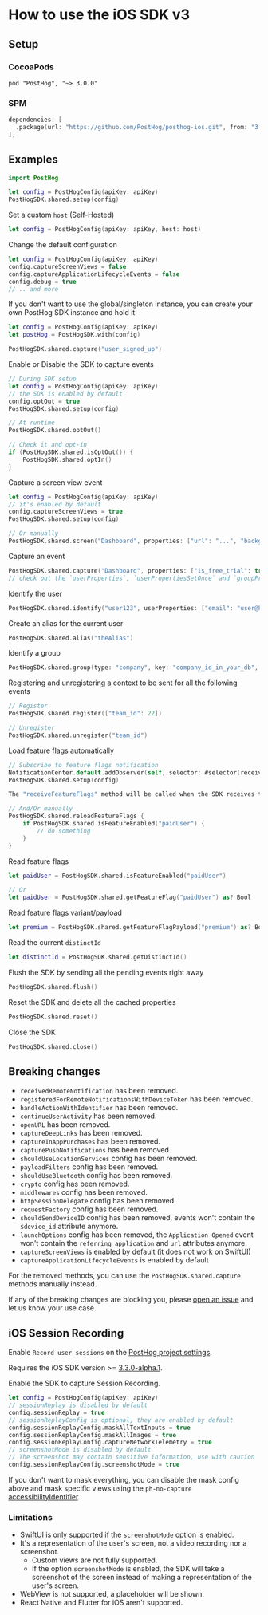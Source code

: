 # How to use the iOS SDK v3

## Setup

### CocoaPods

```text
pod "PostHog", "~> 3.0.0"
```

### SPM

```swift
dependencies: [
  .package(url: "https://github.com/PostHog/posthog-ios.git", from: "3.0.0")
],
```

## Examples

```swift
import PostHog

let config = PostHogConfig(apiKey: apiKey)
PostHogSDK.shared.setup(config)
```

Set a custom `host` (Self-Hosted)

```swift
let config = PostHogConfig(apiKey: apiKey, host: host)
```

Change the default configuration

```swift
let config = PostHogConfig(apiKey: apiKey)
config.captureScreenViews = false
config.captureApplicationLifecycleEvents = false
config.debug = true
// .. and more
```

If you don't want to use the global/singleton instance, you can create your own PostHog SDK instance
and hold it

```swift
let config = PostHogConfig(apiKey: apiKey)
let postHog = PostHogSDK.with(config)

PostHogSDK.shared.capture("user_signed_up")
```

Enable or Disable the SDK to capture events

```swift
// During SDK setup
let config = PostHogConfig(apiKey: apiKey)
// the SDK is enabled by default
config.optOut = true
PostHogSDK.shared.setup(config)

// At runtime
PostHogSDK.shared.optOut()

// Check it and opt-in
if (PostHogSDK.shared.isOptOut()) {
    PostHogSDK.shared.optIn()
}
```

Capture a screen view event

```swift
let config = PostHogConfig(apiKey: apiKey)
// it's enabled by default
config.captureScreenViews = true
PostHogSDK.shared.setup(config)

// Or manually
PostHogSDK.shared.screen("Dashboard", properties: ["url": "...", "background": "blue"])
```

Capture an event

```swift
PostHogSDK.shared.capture("Dashboard", properties: ["is_free_trial": true])
// check out the `userProperties`, `userPropertiesSetOnce` and `groupProperties` parameters.
```

Identify the user

```swift
PostHogSDK.shared.identify("user123", userProperties: ["email": "user@PostHogSDK.shared.com"])
```

Create an alias for the current user

```swift
PostHogSDK.shared.alias("theAlias")
```

Identify a group

```swift
PostHogSDK.shared.group(type: "company", key: "company_id_in_your_db", groupProperties: ["name": "Awesome Inc."])
```

Registering and unregistering a context to be sent for all the following events

```swift
// Register
PostHogSDK.shared.register(["team_id": 22])

// Unregister
PostHogSDK.shared.unregister("team_id")
```

Load feature flags automatically

```swift
// Subscribe to feature flags notification
NotificationCenter.default.addObserver(self, selector: #selector(receiveFeatureFlags), name: PostHogSDK.didReceiveFeatureFlags, object: nil)
PostHogSDK.shared.setup(config)

The "receiveFeatureFlags" method will be called when the SDK receives the feature flags from the server.

// And/Or manually
PostHogSDK.shared.reloadFeatureFlags {
    if PostHogSDK.shared.isFeatureEnabled("paidUser") {
        // do something
    }
}
```

Read feature flags

```swift
let paidUser = PostHogSDK.shared.isFeatureEnabled("paidUser")

// Or
let paidUser = PostHogSDK.shared.getFeatureFlag("paidUser") as? Bool
```

Read feature flags variant/payload

```swift
let premium = PostHogSDK.shared.getFeatureFlagPayload("premium") as? Bool
```

Read the current `distinctId`

```swift
let distinctId = PostHogSDK.shared.getDistinctId()
```

Flush the SDK by sending all the pending events right away

```swift
PostHogSDK.shared.flush()
```

Reset the SDK and delete all the cached properties

```swift
PostHogSDK.shared.reset()
```

Close the SDK

```swift
PostHogSDK.shared.close()
```

## Breaking changes

- `receivedRemoteNotification` has been removed.
- `registeredForRemoteNotificationsWithDeviceToken` has been removed.
- `handleActionWithIdentifier` has been removed.
- `continueUserActivity` has been removed.
- `openURL` has been removed.
- `captureDeepLinks` has been removed.
- `captureInAppPurchases` has been removed.
- `capturePushNotifications` has been removed.
- `shouldUseLocationServices` config has been removed.
- `payloadFilters` config has been removed.
- `shouldUseBluetooth` config has been removed.
- `crypto` config has been removed.
- `middlewares` config has been removed.
- `httpSessionDelegate` config has been removed.
- `requestFactory` config has been removed.
- `shouldSendDeviceID` config has been removed, events won't contain the `$device_id` attribute anymore.
- `launchOptions` config has been removed, the `Application Opened` event won't contain the `referring_application` and `url` attributes anymore.
- `captureScreenViews` is enabled by default (it does not work on SwiftUI)
- `captureApplicationLifecycleEvents` is enabled by default

For the removed methods, you can use the `PostHogSDK.shared.capture` methods manually instead.

If any of the breaking changes are blocking you, please [open an issue](https://github.com/PostHog/posthog-ios/issues/new) and let us know your use case.

## iOS Session Recording

Enable `Record user sessions` on the [PostHog project settings](https://us.posthog.com/settings/project-replay#replay).

Requires the iOS SDK version >= [3.3.0-alpha.1](https://github.com/PostHog/posthog-ios/releases/).

Enable the SDK to capture Session Recording.

```swift
let config = PostHogConfig(apiKey: apiKey)
// sessionReplay is disabled by default
config.sessionReplay = true
// sessionReplayConfig is optional, they are enabled by default
config.sessionReplayConfig.maskAllTextInputs = true
config.sessionReplayConfig.maskAllImages = true
config.sessionReplayConfig.captureNetworkTelemetry = true
// screenshotMode is disabled by default
// The screenshot may contain sensitive information, use with caution
config.sessionReplayConfig.screenshotMode = true
```

If you don't want to mask everything, you can disable the mask config above and mask specific views using the `ph-no-capture` [accessibilityIdentifier](https://developer.apple.com/documentation/uikit/uiaccessibilityidentification/1623132-accessibilityidentifier).

### Limitations

- [SwiftUI](https://developer.apple.com/xcode/swiftui/) is only supported if the `screenshotMode` option is enabled.
- It's a representation of the user's screen, not a video recording nor a screenshot.
  - Custom views are not fully supported.
  - If the option `screenshotMode` is enabled, the SDK will take a screenshot of the screen instead of making a representation of the user's screen.
- WebView is not supported, a placeholder will be shown.
- React Native and Flutter for iOS aren't supported.
